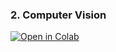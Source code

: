 ### 2. Computer Vision

[![Open in Colab](https://colab.research.google.com/assets/colab-badge.svg)](https://colab.research.google.com/github/surajdwivedi0307/Projects/blob/main/gemma_chat.ipynb)

